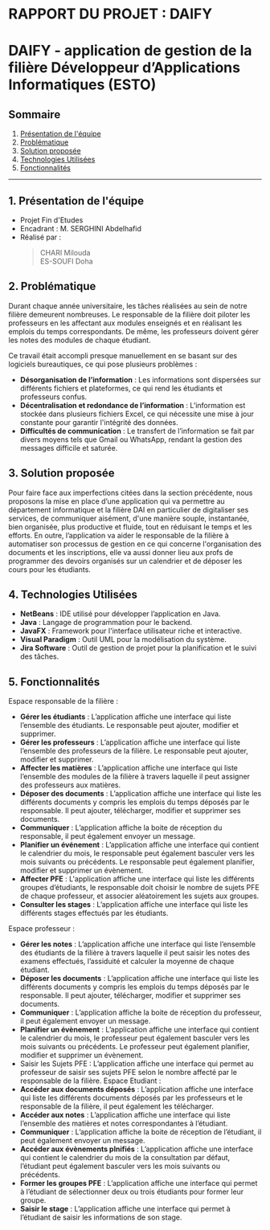 # RAPPORT DU PROJET : DAIFY
# DAIFY -  application de gestion de la filière Développeur d’Applications Informatiques (ESTO)
## Sommaire
1. [Présentation de l'équipe](#1-présentation-de-léquipe)
2. [Problématique](#2-problématique)
3. [Solution proposée](#3-solution-proposée)
4. [Technologies Utilisées](#4-technologies-utilisées)
5. [Fonctionnalités](#5-fonctionnalités)

---
## 1. Présentation de l'équipe 
- Projet Fin d'Etudes 
- Encadrant  :  M. SERGHINI Abdelhafid
- Réalisé par :  
   > CHARI Milouda             
   > ES-SOUFI Doha 
## 2. Problématique
Durant chaque année universitaire, les tâches réalisées au sein de notre filière demeurent nombreuses. Le responsable de la filière doit piloter les professeurs en les affectant aux modules enseignés et en réalisant les emplois du temps correspondants. De même, les professeurs doivent gérer les notes des modules de chaque étudiant.

Ce travail était accompli presque manuellement en se basant sur des logiciels bureautiques, ce qui pose plusieurs problèmes :
- **Désorganisation de l’information** : Les informations sont dispersées sur différents fichiers et plateformes, ce qui rend les étudiants et professeurs confus.
- **Décentralisation et redondance de l’information** : L’information est stockée dans plusieurs fichiers Excel, ce qui nécessite une mise à jour constante pour garantir l'intégrité des données.
- **Difficultés de communication** : Le transfert de l’information se fait par divers moyens tels que Gmail ou WhatsApp, rendant la gestion des messages difficile et saturée.
## 3. Solution proposée
Pour faire face aux imperfections citées dans la section précédente, nous proposons la mise en place d’une application qui va permettre au département informatique et la filière DAI en particulier de digitaliser ses services, de communiquer aisément, d'une manière souple, instantanée, bien organisée, plus productive et fluide, tout en réduisant le temps et les efforts. En outre, l’application va aider le responsable de la filière à automatiser son processus de gestion en ce qui concerne l'organisation des documents et les inscriptions, elle va aussi donner lieu aux profs de programmer des devoirs organisés sur un calendrier et de déposer les cours pour les étudiants.

## 4. Technologies Utilisées
- **NetBeans** : IDE utilisé pour développer l’application en Java.
- **Java** : Langage de programmation pour le backend.
- **JavaFX** : Framework pour l'interface utilisateur riche et interactive.
- **Visual Paradigm** : Outil UML pour la modélisation du système.
- **Jira Software** : Outil de gestion de projet pour la planification et le suivi des tâches.

## 5. Fonctionnalités
Espace responsable de la filière : 
- **Gérer les étudiants** : L’application affiche une interface qui liste l’ensemble des étudiants. Le responsable peut ajouter, modifier et supprimer.
- **Gérer les professeurs** : L’application affiche une interface qui liste l’ensemble des professeurs de la filière. Le responsable peut ajouter, modifier et supprimer.
- **Affecter les matières** : L’application affiche une interface qui liste l’ensemble des modules de la filière à travers laquelle il peut assigner des professeurs aux matières.
- **Déposer des documents** : L’application affiche une interface qui liste les différents documents y compris les emplois du temps déposés par le responsable. Il peut ajouter, télécharger, modifier et supprimer ses documents.
- **Communiquer** : L’application affiche la boite de réception du responsable, il peut également envoyer un message.
- **Planifier un événement** : L’application affiche une interface qui contient le calendrier du mois, le responsable peut également basculer vers les mois suivants ou précédents.  Le responsable peut également planifier, modifier et supprimer un évènement.
- **Affecter PFE** : L'application affiche une interface qui liste les différents groupes d’étudiants, le responsable doit choisir le nombre de sujets PFE de chaque professeur, et associer aléatoirement les sujets aux groupes.
- **Consulter les stages** : L’application affiche une interface qui liste les différents stages effectués par les étudiants.


Espace professeur : 
- **Gérer les notes** : L’application affiche une interface qui liste l’ensemble des étudiants de la filière à travers laquelle il peut saisir les notes des examens effectués, l’assiduité et calculer la moyenne de chaque étudiant.
- **Déposer les documents** : L’application affiche une interface qui liste les différents documents y compris les emplois du temps déposés par le responsable. Il peut ajouter, télécharger, modifier et supprimer ses documents.
- **Communiquer** : L’application affiche la boite de réception du professeur, il peut également envoyer un message.
- **Planifier un évènement** : L’application affiche une interface qui contient le calendrier du mois, le professeur peut également basculer vers les mois suivants ou précédents.  Le professeur peut également planifier, modifier et supprimer un évènement.
- Saisir les Sujets PFE : L’application affiche une interface qui permet au professeur de saisir ses sujets PFE selon le nombre affecté par le responsable de la filière.
Espace Etudiant :
- **Accéder aux documents déposés** :  L’application affiche une interface qui liste les différents documents déposés par les professeurs et le responsable de la filière, il peut également les télécharger.
- **Accéder aux notes** :  L’application affiche une interface qui liste l’ensemble des matières et notes correspondantes à l’étudiant.
- **Communiquer** :  L’application affiche la boite de réception de l’étudiant, il peut également envoyer un message.
- **Accéder aux évènements plnifiés** : L’application affiche une interface qui contient le calendrier du mois de la consultation par défaut, l’étudiant peut également basculer vers les mois suivants ou précédents.
- **Former les groupes PFE** : L’application affiche une interface qui permet à l’étudiant de sélectionner deux ou trois étudiants pour former leur groupe.
- **Saisir le stage** : L’application affiche une interface qui permet à l’étudiant de saisir les informations de son stage. 
